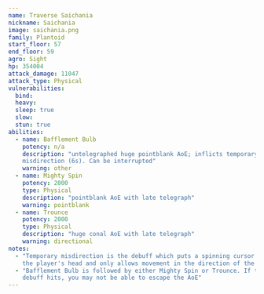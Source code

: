 ```yaml
---
name: Traverse Saichania
nickname: Saichania
image: saichania.png
family: Plantoid
start_floor: 57
end_floor: 59
agro: Sight
hp: 354004
attack_damage: 11047
attack_type: Physical
vulnerabilities:
  bind: 
  heavy: 
  sleep: true
  slow: 
  stun: true
abilities:
  - name: Bafflement Bulb
    potency: n/a
    description: "untelegraphed huge pointblank AoE; inflicts temporary
    misdirection (6s). Can be interrupted"
    warning: other
  - name: Mighty Spin
    potency: 2000
    type: Physical
    description: "pointblank AoE with late telegraph"
    warning: pointblank
  - name: Trounce
    potency: 2000
    type: Physical
    description: "huge conal AoE with late telegraph"
    warning: directional
notes:
  - "Temporary misdirection is the debuff which puts a spinning cursor over
    the player's head and only allows movement in the direction of the cursor"
  - "Bafflement Bulb is followed by either Mighty Spin or Trounce. If the
    debuff hits, you may not be able to escape the AoE"
---
```

